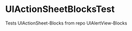 UIActionSheetBlocksTest
=======================

Tests UIActionSheet-Blocks from repo UIAlertView-Blocks